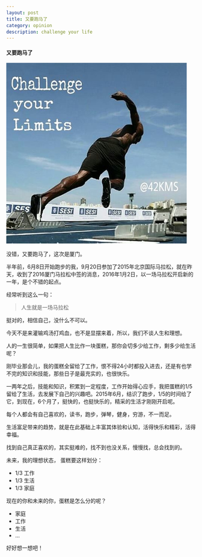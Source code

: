 ```yaml
---
layout: post
title: 又要跑马了
category: opinion
description: challenge your life
---
```

#### 又要跑马了

![](/images/2015_11/challenge.jpg)

没错，又要跑马了，这次是厦门。

半年前，6月8日开始跑步的我，9月20日参加了2015年北京国际马拉松，就在昨天，收到了2016厦门马拉松中签的消息，2016年1月2日，以一场马拉松开启新的一年，是个不错的起点。

经常听到这么一句：
> 人生就是一场马拉松

挺对的，相信自己，没什么不可以。

今天不是来灌输鸡汤打鸡血，也不是显摆来着，所以，我们不谈人生和理想。

人的一生很简单，如果把人生比作一块蛋糕，那你会切多少给工作，剩多少给生活呢？

刚毕业那会儿，我的蛋糕全留给了工作，恨不得24小时都投入进去，还是有也学不完的知识和技能，那些日子是最充实的，也很快乐。

一两年之后，技能和知识，积累到一定程度，工作开始得心应手，我把蛋糕的1/5留给了生活，去发展下自己的兴趣吧。2015年6月，结识了跑步，1/5的时间给了它，到现在，6个月了，挺快的，也挺快乐的，精采的生活才刚刚开启呢。


每个人都会有自己喜欢的，读书，跑步，弹琴，健身，穷游，不一而足。

生活富足带来的趋势，就是在此基础上丰富其体验和认知，活得快乐和精彩，活得幸福。

找到自己真正喜欢的，其实挺难的，找不到也没关系，慢慢找，总会找到的。

未来，我的理想状态， 蛋糕要这样划分：  

-  1/3 工作
-  1/3 生活
-  1/3 家庭

现在的你和未来的你，蛋糕是怎么分的呢？

*   家庭
*   工作
*   生活
*   ...

好好想一想吧！


